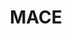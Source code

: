 ---
layout: page
title: MACE
description: A neural surrogate model to emulate chemical kinetics in stellar winds around evolved stars.
img: assets/img/mace.jpeg
redirect: https://github.com/silkemaes/MACE
importance: 1
category: software
---